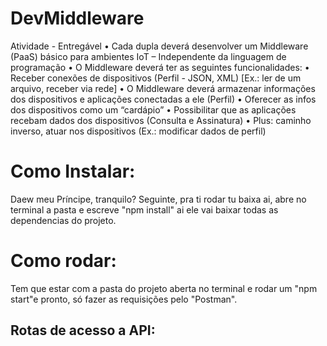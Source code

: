 # DevMiddleware
Atividade - Entregável  • Cada dupla deverá desenvolver um Middleware (PaaS) básico para ambientes IoT – Independente da linguagem de programação • O Middleware deverá ter as seguintes funcionalidades: • Receber conexões de dispositivos (Perfil - JSON, XML) [Ex.: ler de um arquivo, receber via rede] • O Middleware deverá armazenar informações dos dispositivos e aplicações conectadas a ele (Perfil) • Oferecer as infos dos dispositivos como um “cardápio” • Possibilitar que as aplicações recebam dados dos dispositivos (Consulta e Assinatura) • Plus: caminho inverso, atuar nos dispositivos (Ex.: modificar dados de perfil)

# Como Instalar:
Daew meu Príncipe, tranquilo?
  Seguinte, pra ti rodar tu baixa ai, abre no terminal a pasta e escreve "npm install" ai ele vai baixar todas as dependencias do projeto.

# Como rodar:
 Tem que estar com a pasta do projeto aberta no terminal e rodar um "npm start"e pronto, só fazer as requisições pelo "Postman".

## Rotas de acesso a API:
 
